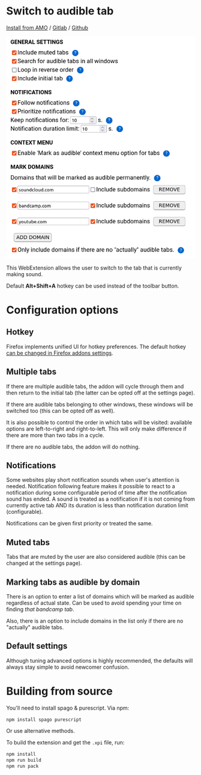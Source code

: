 # Switch to audible tab

[Install from AMO](https://addons.mozilla.org/en-US/firefox/addon/switch-to-audible-tab/) / [Gitlab](https://gitlab.com/klntsky/switch-to-audible-tab) / [Github](https://github.com/8084/switch-to-audible-tab)

![preview](screenshot.png)

This WebExtension allows the user to switch to the tab that is currently making sound.

Default **Alt+Shift+A** hotkey can be used instead of the toolbar button.

# Configuration options

## Hotkey

Firefox implements unified UI for hotkey preferences. The default hotkey [can be changed in Firefox addons settings](https://support.mozilla.org/en-US/kb/manage-extension-shortcuts-firefox).

## Multiple tabs

If there are multiple audible tabs, the addon will cycle through them and then return to the initial tab (the latter can be opted off at the settings page).

If there are audible tabs belonging to other windows, these windows will be switched too (this can be opted off as well).

It is also possible to control the order in which tabs will be visited: available options are left-to-right and right-to-left. This will only make difference if there are more than two tabs in a cycle.

If there are no audible tabs, the addon will do nothing.

## Notifications

Some websites play short notification sounds when user's attention is needed. Notification following feature makes it possible to react to a notification during some configurable period of time after the notification sound has ended. A sound is treated as a notification if it is not coming from currently active tab AND its duration is less than notification duration limit (configurable).

Notifications can be given first priority or treated the same.

## Muted tabs

Tabs that are muted by the user are also considered audible (this can be changed at the settings page).

## Marking tabs as audible by domain

There is an option to enter a list of domains which will be marked as audible regardless of actual state. Can be used to avoid spending your time on finding *that bandcamp tab*.

Also, there is an option to include domains in the list only if there are no "actually" audible tabs.

## Default settings

Although tuning advanced options is highly recommended, the defaults will always stay simple to avoid newcomer confusion.

# Building from source

You'll need to install spago & purescript. Via npm:

```
npm install spago purescript
```

Or use alternative methods.

To build the extension and get the `.xpi` file, run:

```
npm install
npm run build
npm run pack
```
